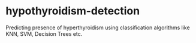 # hypothyroidism-detection
Predicting presence of hyperthyroidism using classification algorithms like KNN, SVM, Decision Trees etc.
